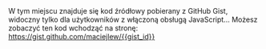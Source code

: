 <noscript class='gist'>
<div>
W tym miejscu znajduje się kod źródłowy pobierany z GitHub Gist, widoczny tylko 
dla użytkowników z włączoną obsługą JavaScript... Możesz zobaczyć ten kod 
wchodząć na stronę: <a href="https://gist.github.com/maciejlew/{{gist_id}}">
https://gist.github.com/maciejlew/{{gist_id}}</a>
</div>
</noscript>
